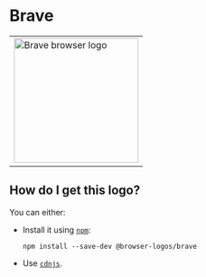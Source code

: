 # Brave

<table>
    <tr height=230>
        <td>
            <a href="https://github.com/alrra/browser-logos/tree/8c53f49049cdf53d4336f83279d54c2f69c4b7cc/src/brave">
                <img width=220 src="https://raw.githubusercontent.com/alrra/browser-logos/8c53f49049cdf53d4336f83279d54c2f69c4b7cc/src/brave/brave.svg?sanitize=true" alt="Brave browser logo">
            </a>
        </td>
    </tr>
</table>

## How do I get this logo?

You can either:

* Install it using [`npm`][npm]:

  `npm install --save-dev @browser-logos/brave`

* Use [`cdnjs`][cdnjs].

<!-- Link labels: -->

[cdnjs]: https://cdnjs.com/libraries/browser-logos
[npm]: https://www.npmjs.com/
